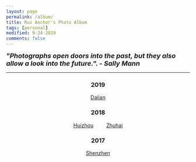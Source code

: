 ```yaml
---
layout: page
permalink: /album/
title: Rui Anchor's Photo Album
tags: [personal]
modified: 9-24-2019
comments: false
---
```


<strong><i><font size = "+1">"Photographs open doors into the past, but they also allow a look into the future.".  - Sally Mann</font></i></strong>

----

<center>
<h3>2019</h3>

[Dalian]({{site.baseurl}}/images/2019/0914-dalian.md)

<h3>2018</h3>

[Huizhou]({{site.baseurl}}/images/2018/0403-huizhou.md) &nbsp; &nbsp; &nbsp; &nbsp; [Zhuhai]({{site.baseurl}}/images/2019/0120-zhuhai.md)


<h3>2017</h3>

[Shenzhen]({{site.baseurl}}/images/2017/1224-shenzhen.md)

</center>